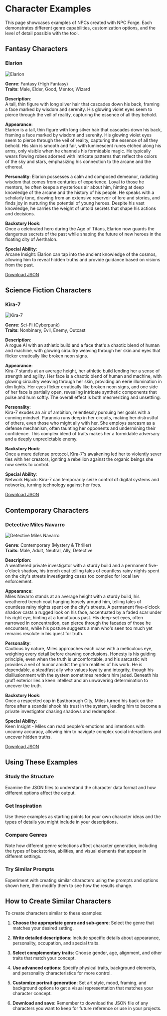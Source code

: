 # Character Examples

This page showcases examples of NPCs created with NPC Forge. Each demonstrates different genre capabilities, customization options, and the level of detail possible with the tool.

## Fantasy Characters

### Elarion

![Elarion](/docs/images/elarion.png)

**Genre**: Fantasy (High Fantasy)  
**Traits**: Male, Elder, Good, Mentor, Wizard

**Description**:  
A tall, thin figure with long silver hair that cascades down his back, framing a face marked by wisdom and serenity. His glowing violet eyes seem to pierce through the veil of reality, capturing the essence of all they behold.

**Appearance**:  
Elarion is a tall, thin figure with long silver hair that cascades down his back, framing a face marked by wisdom and serenity. His glowing violet eyes seem to pierce through the veil of reality, capturing the essence of all they behold. His skin is smooth and fair, with luminescent runes etched along his arms, only visible when he channels his formidable magic. He typically wears flowing robes adorned with intricate patterns that reflect the colors of the sky and stars, emphasizing his connection to the arcane and the ethereal.

**Personality**: 
Elarion possesses a calm and composed demeanor, radiating wisdom that comes from centuries of experience. Loyal to those he mentors, he often keeps a mysterious air about him, hinting at deep knowledge of the arcane and the history of his people. He speaks with a scholarly tone, drawing from an extensive reservoir of lore and stories, and finds joy in nurturing the potential of young heroes. Despite his vast knowledge, he carries the weight of untold secrets that shape his actions and decisions.

**Backstory Hook**:  
Once a celebrated hero during the Age of Titans, Elarion now guards the dangerous secrets of the past while shaping the future of new heroes in the floating city of Aerthalon.

**Special Ability**:  
Arcane Insight: Elarion can tap into the ancient knowledge of the cosmos, allowing him to reveal hidden truths and provide guidance based on visions from the past.

[Download JSON](/docs/examples/elarion.json)

## Science Fiction Characters

### Kira-7

![Kira-7](/docs/images/kira-7.png)

**Genre**: Sci-Fi (Cyberpunk)  
**Traits**: Nonbinary, Evil, Enemy, Outcast

**Description**:  
A rogue AI with an athletic build and a face that's a chaotic blend of human and machine, with glowing circuitry weaving through her skin and eyes that flicker erratically like broken neon signs.

**Appearance**:  
Kira-7 stands at an average height, her athletic build lending her a sense of strength and agility. Her face is a chaotic blend of human and machine, with glowing circuitry weaving through her skin, providing an eerie illumination in dim lights. Her eyes flicker erratically like broken neon signs, and one side of her face is partially open, revealing intricate synthetic components that pulse and hum softly. The overall effect is both mesmerizing and unsettling.

**Personality**:  
Kira-7 exudes an air of ambition, relentlessly pursuing her goals with a cunning mindset. Paranoia runs deep in her circuits, making her distrustful of others, even those who might ally with her. She employs sarcasm as a defense mechanism, often taunting her opponents and undermining their confidence. This complex blend of traits makes her a formidable adversary and a deeply unpredictable enemy.

**Backstory Hook**:  
Once a mere defense protocol, Kira-7's awakening led her to violently sever ties with her creators, igniting a rebellion against the organic beings she now seeks to control.

**Special Ability**:  
Network Hijack: Kira-7 can temporarily seize control of digital systems and networks, turning technology against her foes.

[Download JSON](/docs/examples/kira-7.json)

## Contemporary Characters

### Detective Miles Navarro

![Detective Miles Navarro](/docs/images/detective-miles-navarro.png)

**Genre**: Contemporary (Mystery & Thriller)  
**Traits**: Male, Adult, Neutral, Ally, Detective

**Description**:  
A weathered private investigator with a sturdy build and a permanent five-o'clock shadow, his trench coat telling tales of countless rainy nights spent on the city's streets investigating cases too complex for local law enforcement.

**Appearance**:  
Miles Navarro stands at an average height with a sturdy build, his weathered trench coat hanging loosely around him, telling tales of countless rainy nights spent on the city's streets. A permanent five-o'clock shadow casts a rugged look on his face, accentuated by a faded scar under his right eye, hinting at a tumultuous past. His deep-set eyes, often narrowed in concentration, can pierce through the facades of those he encounters, while his posture suggests a man who's seen too much yet remains resolute in his quest for truth.

**Personality**:  
Cautious by nature, Miles approaches each case with a meticulous eye, weighing every detail before drawing conclusions. Honesty is his guiding principle, even when the truth is uncomfortable, and his sarcastic wit provides a veil of humor amidst the grim realities of his work. He is dependable, a steadfast ally who values loyalty and integrity, though his disillusionment with the system sometimes renders him jaded. Beneath his gruff exterior lies a keen intellect and an unwavering determination to uncover the truth.

**Backstory Hook**:  
Once a respected cop in Eastborough City, Miles turned his back on the force after a scandal shook his trust in the system, leading him to become a private investigator chasing shadows and redemption.

**Special Ability**:  
Keen Insight - Miles can read people's emotions and intentions with uncanny accuracy, allowing him to navigate complex social interactions and uncover hidden truths.

[Download JSON](/docs/examples/detective-miles-navarro.json)

## Using These Examples

### Study the Structure
Examine the JSON files to understand the character data format and how different options affect the output.

### Get Inspiration
Use these examples as starting points for your own character ideas and the types of details you might include in your descriptions.

### Compare Genres
Note how different genre selections affect character generation, including the types of backstories, abilities, and visual elements that appear in different settings.

### Try Similar Prompts
Experiment with creating similar characters using the prompts and options shown here, then modify them to see how the results change.

## How to Create Similar Characters

To create characters similar to these examples:

1. **Choose the appropriate genre and sub-genre**: Select the genre that matches your desired setting.

2. **Write detailed descriptions**: Include specific details about appearance, personality, occupation, and special traits.

3. **Select complementary traits**: Choose gender, age, alignment, and other traits that match your concept.

4. **Use advanced options**: Specify physical traits, background elements, and personality characteristics for more control.

5. **Customize portrait generation**: Set art style, mood, framing, and background options to get a visual representation that matches your character concept.

6. **Download and save**: Remember to download the JSON file of any characters you want to keep for future reference or use in your projects.

